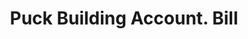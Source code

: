 ---
doi: 10.7916/D83B7B7B
date_other: '1930'
date_other_textual: 1930-1939
form: printed ephemera
genre:
- Invoices
name:
- Puck Building Account
object_in_context_url: https://biggert.cul.columbia.edu/items/view/ave_biggert_01097
subject_hierarchical_geographic:
- New York, New York, United States
subject_name:
- Puck Building Account
title: Puck Building Account. Bill
sort_title: Puck Building Account. Bill
call_number: ave_biggert_01097
coordinates:
- 40.71277777777778,-74.00583333333333
pid: ave_biggert_01097
identifiers: ave_biggert_01097
thumbnail: https://derivativo-3.library.columbia.edu/iiif/2/ldpd:344784/full/!256,256/0/native.jpg
permalink: /biggert/ave_biggert_01097/
layout: iiif-image-page
---